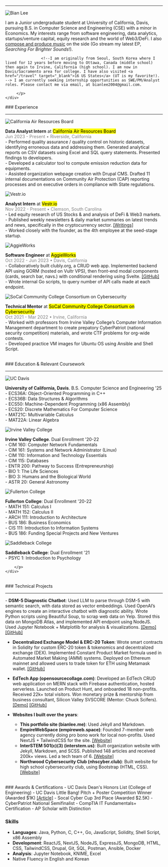 ---
---

<hr/>
<div class="content-container">
    <img src="/assets/new.jpg" alt="Bian Lee" class="pfp-image">
    <div class="content-text">
        <p>
           I am a Junior undergraduate student at University of California, Davis, pursuing B.S. in Computer Science and Engineering (CSE) with a minor in Economics. My interests range from software engineering, data analytics, startups/venture capital, equity research and the world of Web3/DeFi. I also <a href="https://open.spotify.com/artist/5QHoUe5kwjvOfjfHrbVTBY?si=W__FkkEbQz-Wu1P7A69EFA" target="_blank">compose and produce music</a> on the side (Go stream my latest EP, <i>Searching For Brighter Sounds</i>!).

                    <!--I am originally from Seoul, South Korea where I lived for 12 years before moving to Ottawa, Canada (middle school) then again to Irvine, California (high school). I am now in Davis/Sacramento area for college. I have also visited <a href="/travel" target="_blank">16 US States</a> (UT is my favorite!).  --> I am currently seeking internship opportunities as SWE/PM/Analyst roles. Please contact me via email, at bianlee2004@gmail.com.

         </p>
    </div>

</div>
### Experience
<hr/>
<div class="content-container">
    <img src="/assets/carb.jpeg" alt="California Air Resources Board" class="content-image">
    <div class="content-text">
        <p>
            <b>Data Analyst Intern</b> at <mark>California Air Resources Board</mark>
            <br/><span style="color: gray">Jun 2023 - Present • Riverside, California</span>
            <br/> - Performed quality assurance / quality control on historic datasets, identifying erroneous data and addressing them. Generated analytical reports on CSV datasets using Excel and SQL query statements. Presented findings to developers.
            <br/> - Developed a calculator tool to compute emission reduction data for equipments.
            <br/> - Assisted organization webpage creation with Drupal CMS. Drafted 11 internal documentations on Community Air Protection (CAP) reporting processes and on executive orders in compliance with State regulations.
        </p>
    </div>
</div>

<!--
<div class="content-container">
    <img src="/assets/carb.jpeg" alt="California Air Resources Board" class="content-image">
    <div class="content-text">
        <p>
            <b>Data Analyst Intern</b> at California Air Resources Board
            <br/> - Performed data quality control and assisted database migration to .NET system.
            <br/> - Generated analytical reports on CSV datasets using Excel, SQL query commands, and Python scripting. Developed a calculator tool to compute emission reduction data for equipment, given load factor values and formulas.
            <br/> - Assisted organization webpage creation with Drupal CMS. Drafted 11 internal documentations on Community Air Protection (CAP) reporting processes and on executive orders in compliance with State regulations.
        </p>
    </div>
</div>
-->

<div class="content-container">
    <img src="/assets/vestr.jpeg" alt="Vestr.io" class="content-image">
    <div class="content-text">
        <p>
            <b>Analyst Intern</b> at <mark>Vestr.io</mark>
            <br/><span style="color: gray">Nov 2022 - Present • Clemson, South Carolina</span>
            <br/> - Led equity research of US Stocks & and analysis of DeFi & Web3 markets. 
            <br/> - Published weekly newsletters & daily market summaries on latest trends and news, specifically in the cryptocurrency sector. <a href="/writing" target="_blank">[Writings]</a>
            <br/> - Worked closely with the founder, as the 4th employee at the seed-stage startup.
        </p>
    </div>
</div>

<div class="content-container">
    <img src="/assets/aggieworks.jpeg" alt="AggieWorks" class="content-image">
    <div class="content-text">
        <p>
          <b>Software Engineer</b> at <mark>AggieWorks</mark>
          <br/><span style="color: gray">Oct 2022 - Jun 2023 • Davis, California</span>
          <br/> - Collaboratively built clubly.org, a CRUD web app. Implemented backend API using GORM (hosted on Vultr VPS), then front-end modal components (cards, search bar, navs.) with conditional rendering using Svelte. <a href="https://github.com/AggieWorks/Clubly" target="_blank">[GitHub]</a>
          <br/> - Wrote internal Go scripts, to query number of API calls made at each endpoint.
        </p>
    </div>
</div>

<div class="content-container">
    <img src="/assets/socal.png" alt="SoCal Community College Consortium on Cybersecurity" class="content-image">
    <div class="content-text">
        <p>
          <b>Technical Mentor</b> at <mark>SoCal Community College Consortium on Cybersecurity</mark>
            <br/><span style="color: gray">Oct 2021 - Mar 2022 • Irvine, California</span>
          <br/> - Worked with professors from Irvine Valley College’s Computer Information Management department to create prepatory CyberPatriot (national security competition) materials, and wrote CTF problems for org-wide contests.
          <br/> - Developed practice VM images for Ubuntu OS using Ansible and Shell Script.
        </p>
    </div>
</div>

<!--
<div class="content-container">
    <img src="/assets/interstem.jpeg" alt="InterSTEM 501(c)(3)" class="content-image">
    <div class="content-text">
        <p>
          <b>Webmaster</b> at InterSTEM 501(c)(3)
          <br/> - Built organization website (<a href="https://interstem.us" target="_blank">interstem.us</a>) with Jekyll, Markdown, SCSS. Published 148 articles, w/ 200k+ views.
          <br/> - Remotely taught 3 students a prepatory curriculum to help attain CompTIA IT Fundamentals+ Certification.
        </p>
    </div>
</div>

-->

<!--
## Misc. Work Experience

- <b>Part-Time Cashier</b> at local restaurant
- <b>Part-Time Team Member</b> at Panera Bread
-->

<br/>
### Education & Relevant Coursework
<hr/>

<div class="content-container">
    <img src="/assets/davis.png" alt="UC Davis" class="content-image">
    <div class="content-text">
        <p>
       <b>University of California, Davis</b>. B.S. Computer Science and Engineering '25
      <br/> - ECS36A: Object-Oriented Programming in C++
      <br/> - ECS36B: Data Structures & Algorithms
      <br/> - ECS50: Machine-Dependent Programming (x86 Assembly)
      <br/> - ECS20: Discrete Mathematics For Computer Science
      <br/> - MAT21C: Multivariable Calculus
      <br/> - MAT22A: Linear Algebra
        </p>
    </div>
</div>

<div class="content-container">
    <img src="/assets/ivc.png" alt="Irvine Valley College" class="content-image">
    <div class="content-text">
        <p>
       <b>Irvine Valley College</b>. Dual Enrollment '20-22
      <br/> - CIM 160: Computer Network Fundamentals
      <br/> - CIM 161: Systems and Network Administrator (Linux)
      <br/> - CIM 110: Information and Technology Essentials
      <br/> - CIM 115: Databases
      <br/> - ENTR 200: Pathway to Success (Entrepreneurship)
      <br/> - BIO 1: The Life Sciences
      <br/> - BIO 3: Humans and the Biological World
      <br/> - ASTR 20: General Astronomy
        </p>
    </div>
</div>

<div class="content-container">
    <img src="/assets/fullerton.png" alt="Fullerton College" class="content-image">
    <div class="content-text">
        <p>
        <b>Fullerton College</b>: Dual Enrollment '20-22
        <br/> - MATH 151: Calculus I
        <br/> - MATH 152: Calculus II
        <br/> - ARCH 111: Introduction to Architecture
        <br/> - BUS 186: Business Economics
        <br/> - CIS 111: Introduction to Information Systems
        <br/> - BUS 186: Funding Special Projects and New Ventures
        </p>
    </div>
</div>

<div class="content-container">
    <img src="/assets/saddleback.png" alt="Saddleback College" class="content-image">
    <div class="content-text">
        <p>
      <b>Saddleback College</b>: Dual Enrollment '21
      <br/> - PSYC 1: Introduction to Psychology

        </p>
    </div>

</div>

<br/>
### Technical Projects
<hr/>
- <b>DSM-5 Diagnostic Chatbot</b>: Used LLM to parse through DSM-5 with semantic search, with data stored as vector embeddings. Used OpenAI’s engines to create an interactive chatbot with diagnostic ability. Wrote Python scripts using Beautiful Soup, to scrap web data on Yelp. Stored this data on MongoDB Atlas, and implemented API endpoint using NodeJS. Used Jupyter Notebook + Matplotlib for analysis & visualizations. <a href="" target="_blank">[Demo]</a> <a href="https://github.com/ritvikir/hackdavis" target="_blank">[GitHub]</a>

- <b>Decentralized Exchange Model & ERC-20 Token</b>: Wrote smart contracts in Solidity for custom ERC-20 token & tokenomics and decentralized exchange (DEX). Implemented Constant Product Market formula used in Automated Market Making (AMM) systems. Deployed on Ethereum mainnet and allowed users to trade token for ETH using Metamask wallet. <a href="https://github.com/BianLee/BianDEX-Mirror" target="_blank">[GitHub]</a>

- <b>EdTech App (opensourcecollage.com)</b>: Developed an EdTech CRUD web application on MERN stack with Firebase authentication, hosted serverless. Launched on Product Hunt, and onboarded 18 non-profits. Received 22k+ total visitors. Won monetary prize & mentorship from business consultant, Silicon Valley SVSCORE (Mentor: Chuck Scifers). <a href="" target="_blank">[Demo]</a> <a href="https://github.com/BianLee/opensourcecollage.com" target="_blank">[GitHub]</a>

- <b>Websites I built over the years</b>:
  - <b>This portfolio site (bianlee.me)</b>: Used Jekyll and Markdown.
  - <b>EmpireWebSpace (empireweb.space)</b>: Founded 7-member web agency currently doing pro bono work for local non-profits. Used NextJS + TailwindCSS for the site. <a href="https://www.empireweb.space/" target="_blank">[Website]</a>
  - <b>InterSTEM 501(c)(3) (interstem.us)</b>: Built organization website with Jekyll, Markdown, and SCSS. Published 148 articles and received 200k+ views. Led a tech team of 6. <a href="https://interstem.us" target="_blank">[Website]</a>
  - <b>Northwood Cybersecurity Club (nhscyber.club)</b>: Built website for high school cybersecurity club, using Bootstrap (HTML, CSS). <a href="https://interstem.us" target="_blank">[Website]</a>

<br/>
### Awards & Certifications
- UC Davis Dean's Honors List (College of Engineering)
- UC Davis Little Bang! Pitch + Poster Competition Winner (Awarded $1K) <a href="https://innovate.ucdavis.edu/blog/borrow-blog" target="_blank">[Article]</a>
- Socal Cyber Cup 3rd Place (Awarded $2.5K)
- CyberPatriot National Semifinalist
- CompTIA IT Fundamentals+ Certification
- AP Scholar with Distinction

### Skills

- <b>Languages</b>: Java, Python, C, C++, Go, JavaScript, Solidity, Shell Script, x86 Assembly
- <b>Development</b>: ReactJS, NextJS, NodeJS, ExpressJS, MongoDB, HTML, CSS, TailwindCSS, Drupal, Git, SQL, Postman, Ansible, Docker
- <b>Analysis</b>: Jupyter Notebook, KNIME, Excel
- Native Fluency in English and Korean
